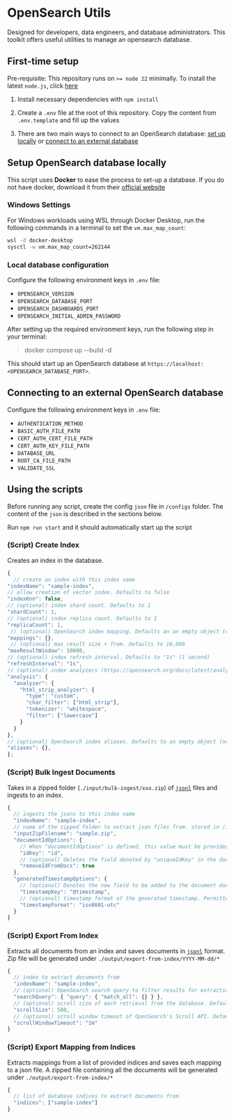 # OpenSearch Utils

Designed for developers, data engineers, and database administrators. This toolkit offers useful utilities to manage an opensearch database.

## First-time setup

Pre-requisite: This repository runs on `>= node 22` minimally. To install the latest `node.js`, click [here](https://nodejs.org/en/download/prebuilt-installer)

1. Install necessary dependencies with `npm install`

2. Create a `.env` file at the root of this repository. Copy the content from `.env.template` and fill up the values

3. There are two main ways to connect to an OpenSearch database: [set up locally](#setup-opensearch-database-locally) or [connect to an external database](#connecting-to-an-external-opensearch-database)

## Setup OpenSearch database locally

This script uses **Docker** to ease the process to set-up a database. If you do not have docker, download it from their [official website](https://www.docker.com/products/docker-desktop/)

### Windows Settings

For Windows workloads using WSL through Docker Desktop, run the following commands in a terminal to set the `vm.max_map_count`:

```bash
wsl -d docker-desktop
sysctl -w vm.max_map_count=262144
```

### Local database configuration

Configure the following environment keys in `.env` file:

- `OPENSEARCH_VERSION`
- `OPENSEARCH_DATABASE_PORT`
- `OPENSEARCH_DASHBOARDS_PORT`
- `OPENSEARCH_INITIAL_ADMIN_PASSWORD`

After setting up the required environment keys, run the following step in your terminal:

> docker compose up --build -d

This should start up an OpenSearch database at `https://localhost:<OPENSEARCH_DATABASE_PORT>`.

## Connecting to an external OpenSearch database

Configure the following environment keys in `.env` file:

- `AUTHENTICATION_METHOD`
- `BASIC_AUTH_FILE_PATH`
- `CERT_AUTH_CERT_FILE_PATH`
- `CERT_AUTH_KEY_FILE_PATH`
- `DATABASE_URL`
- `ROOT_CA_FILE_PATH`
- `VALIDATE_SSL`

## Using the scripts

Before running any script, create the config `json` file in `/configs` folder. The content of the `json` is described in the sections below.

Run `npm run start` and it should automatically start up the script

### (Script) Create Index

Creates an index in the database.

```js
{
  // create an index with this index name
"indexName": "sample-index",
// allow creation of vector index. Defaults to false
"indexKnn": false,
// (optional) index shard count. Defaults to 1
"shardCount": 1,
// (optional) index replica count. Defaults to 1
"replicaCount": 1,
 // (optional) OpenSearch index mapping. Defaults an an empty object (dynamic mapping)
"mappings": {},
 // (optional) max result size + from. Defaults to 10,000
"maxResultWindow": 10000,
// (optional) index refresh interval. Defaults to "1s" (1 second)
"refreshInterval": "1s",
// (optional) index analyzers (https://opensearch.org/docs/latest/analyzers/custom-analyzer/)
"analysis": {
  "analyzer": {
    "html_strip_analyzer": {
      "type": "custom",
      "char_filter": ["html_strip"],
      "tokenizer": "whitespace",
      "filter": ["lowercase"]
    }
  }
},
// (optional) OpenSearch index aliases. Defaults to an empty object (no alias)
"aliases": {},
};
```

### (Script) Bulk Ingest Documents

Takes in a zipped folder (`./input/bulk-ingest/xxx.zip`) of [`jsonl`](https://jsonlines.org/) files and ingests to an index.

```js
{
  // ingests the jsons to this index name
  "indexName": "sample-index",
  // name of the zipped folder to extract json files from. stored in /input/bulk-ingest/*
  "inputZipFilename": "sample.zip",
  "documentIdOptions": {
    // When "documentIdOptions" is defined, this value must be provided. Denotes the primary key field of the document and set that field value to _id in OpenSearch.
    "idKey": "id",
    // (optional) deletes the field denoted by "uniqueIdKey" in the document before ingestion. Defaults to true
    "removeIdFromDocs": true
  },
  "generatedTimestampOptions": {
    // (optional) Denotes the new field to be added to the document during ingestion. Defaults to "@timestamp"
    "timestampKey": "@timestamp",
    // (optional) timestamp format of the generated timestamp. Permitted values only. Defaults to "iso8601-utc"
    "timestampFormat": "iso8601-utc"
  }
}
```

### (Script) Export From Index

Extracts all documents from an index and saves documents in [`jsonl`](https://jsonlines.org/) format. Zip file will be generated under `./output/export-from-index/YYYY-MM-dd/*`

```js
{
  // index to extract documents from
  "indexName": "sample-index",
  // (optional) OpenSearch search query to filter results for extraction. Defaults to match everything
  "searchQuery": { "query": { "match_all": {} } },
  // (optional) scroll size of each retrieval from the database. Defaults to 500
  "scrollSize": 500,
  // (optional) scroll window timeout of OpenSearch's Scroll API. Defaults to "1m". For larger scroll sizes, you may want to increase this timeout window
  "scrollWindowTimeout": "1m"
}
```

### (Script) Export Mapping from Indices

Extracts mappings from a list of provided indices and saves each mapping to a json file. A zipped file containing all the documents will be generated under `./output/export-from-index/*`

```js
{
  // list of database indices to extract documents from
  "indices": ["sample-index"]
}
```
